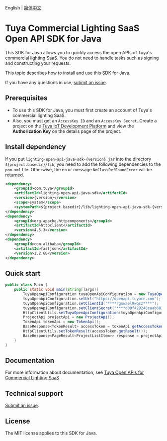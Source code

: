 English | [简体中文](./README_cn.md)

# Tuya Commercial Lighting SaaS Open API SDK for Java

This SDK for Java allows you to quickly access the open APIs of Tuya's commercial lighting SaaS. You do not need to handle tasks such as signing and constructing your requests.

This topic describes how to install and use this SDK for Java.

If you have any questions in use, [submit an issue](https://github.com/tuya/tuya-lighting-open-api-sdk-java/issues/new).

## Prerequisites

- To use this SDK for Java, you must first create an account of Tuya's commercial lighting SaaS.
- Also, you must get an `AccessKey ID` and an `AccessKey Secret`. Create a project on the [Tuya IoT Development Platform](https://iot.tuya.com/cloud/) and view the **Authorization Key** on the details page of the project.

## Install dependency

If you put `lighting-open-api-java-sdk-{version}.jar` into the directory `${project.basedir}/lib`, you need to add the following dependencies to the `pom.xml` file. Otherwise, the error message `NoClassDefFoundError` will be returned.

```xml
<dependency>
    <groupId>com.tuya</groupId>
    <artifactId>lighting-open-api-java-sdk</artifactId>
    <version>{version}</version>
    <scope>system</scope>
    <systemPath>${project.basedir}/lib/lighting-open-api-java-sdk-{version}.jar</systemPath>
</dependency>
<dependency>
    <groupId>org.apache.httpcomponents</groupId>
    <artifactId>httpclient</artifactId>
    <version>4.5.3</version>
</dependency>
<dependency>
    <groupId>com.alibaba</groupId>
    <artifactId>fastjson</artifactId>
    <version>1.2.68</version>
</dependency>
```

## Quick start

```java
public class Main {
    public static void main(String[]args){
        TuyaOpenApiConfiguration tuyaOpenApiConfiguration = new TuyaOpenApiConfiguration();
        tuyaOpenApiConfiguration.setUrl("https://openapi.tuyacn.com");
        tuyaOpenApiConfiguration.setClientId("****rgswael9wqsz****");
        tuyaOpenApiConfiguration.setClientSecret("****d09f429248caab6017554f93****");
        HttpClientUtils.setTuyaOpenApiConfiguration(tuyaOpenApiConfiguration);
        ProjectApi projectApi = new ProjectApi();
        TokenApi tokenApi = new TokenApi();
        BaseResponse<TokenResult> accessToken = tokenApi.getAccessToken(1);
        HttpClientUtils.setTokenResult(accessToken.getResult());
        BaseResponse<PageResult<ProjectListItem>> response = projectApi.page(1, 10, null);
    }
}
```

## Documentation

For more information about documentation, see [Tuya Open APIs for Commercial Lighting SaaS](https://developer.tuya.com/en/docs/iot/light?id=Ka65xlpme0eoz).

## Technical support

[Submit an issue](https://github.com/tuya/tuya-lighting-open-api-sdk-java/issues/new).

## License

The MIT license applies to this SDK for Java.
